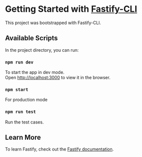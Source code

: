 # Getting Started with [Fastify-CLI](https://www.npmjs.com/package/fastify-cli)

This project was bootstrapped with Fastify-CLI.
 
## Available Scripts

In the project directory, you can run:  

### `npm run dev`

To start the app in dev mode.\
Open [http://localhost:3000](http://localhost:3000) to view it in the browser.

### `npm start`

For production mode

### `npm run test`

Run the test cases.

## Learn More

To learn Fastify, check out the [Fastify documentation](https://fastify.dev/docs/latest/).
